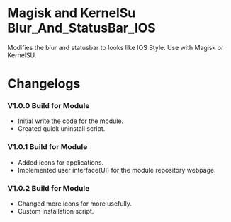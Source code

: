 # Magisk and KernelSu Blur_And_StatusBar_IOS

Modifies the blur and statusbar to looks like IOS Style. Use with Magisk or KernelSU.

# Changelogs

### V1.0.0 Build for Module
- Initial write the code for the module.
- Created quick uninstall script.


### V1.0.1 Build for Module
- Added icons for applications.
- Implemented user interface(UI) for the module repository webpage.


### V1.0.2 Build for Module
- Changed more icons for more usefully.
- Custom installation script.
